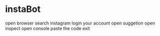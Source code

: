 # instaBot
open browser
search instagram
login your account
open suggetion
open inspect
open console
paste the code 
exit
